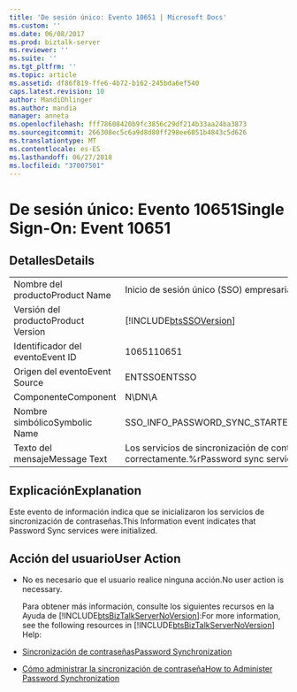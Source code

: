 ```yaml
---
title: 'De sesión único: Evento 10651 | Microsoft Docs'
ms.custom: ''
ms.date: 06/08/2017
ms.prod: biztalk-server
ms.reviewer: ''
ms.suite: ''
ms.tgt_pltfrm: ''
ms.topic: article
ms.assetid: df86f819-ffe6-4b72-b162-245bda6ef540
caps.latest.revision: 10
author: MandiOhlinger
ms.author: mandia
manager: anneta
ms.openlocfilehash: fff78608420b9fc3856c29df214b33aa24ba3873
ms.sourcegitcommit: 266308ec5c6a9d8d80ff298ee6051b4843c5d626
ms.translationtype: MT
ms.contentlocale: es-ES
ms.lasthandoff: 06/27/2018
ms.locfileid: "37007501"
---
```

# <a name="single-sign-on-event-10651"></a><span data-ttu-id="3b747-102">De sesión único: Evento 10651</span><span class="sxs-lookup"><span data-stu-id="3b747-102">Single Sign-On: Event 10651</span></span>
## <a name="details"></a><span data-ttu-id="3b747-103">Detalles</span><span class="sxs-lookup"><span data-stu-id="3b747-103">Details</span></span>  

|                 |                                                            |
|-----------------|------------------------------------------------------------|
|  <span data-ttu-id="3b747-104">Nombre del producto</span><span class="sxs-lookup"><span data-stu-id="3b747-104">Product Name</span></span>   |                 <span data-ttu-id="3b747-105">Inicio de sesión único (SSO) empresarial</span><span class="sxs-lookup"><span data-stu-id="3b747-105">Enterprise Single Sign-On</span></span>                  |
| <span data-ttu-id="3b747-106">Versión del producto</span><span class="sxs-lookup"><span data-stu-id="3b747-106">Product Version</span></span> | [!INCLUDE[btsSSOVersion](../includes/btsssoversion-md.md)] |
|    <span data-ttu-id="3b747-107">Identificador del evento</span><span class="sxs-lookup"><span data-stu-id="3b747-107">Event ID</span></span>     |                           <span data-ttu-id="3b747-108">10651</span><span class="sxs-lookup"><span data-stu-id="3b747-108">10651</span></span>                            |
|  <span data-ttu-id="3b747-109">Origen del evento</span><span class="sxs-lookup"><span data-stu-id="3b747-109">Event Source</span></span>   |                           <span data-ttu-id="3b747-110">ENTSSO</span><span class="sxs-lookup"><span data-stu-id="3b747-110">ENTSSO</span></span>                           |
|    <span data-ttu-id="3b747-111">Componente</span><span class="sxs-lookup"><span data-stu-id="3b747-111">Component</span></span>    |                            <span data-ttu-id="3b747-112">N\D</span><span class="sxs-lookup"><span data-stu-id="3b747-112">N\A</span></span>                             |
|  <span data-ttu-id="3b747-113">Nombre simbólico</span><span class="sxs-lookup"><span data-stu-id="3b747-113">Symbolic Name</span></span>  |               <span data-ttu-id="3b747-114">SSO_INFO_PASSWORD_SYNC_STARTED</span><span class="sxs-lookup"><span data-stu-id="3b747-114">SSO_INFO_PASSWORD_SYNC_STARTED</span></span>               |
|  <span data-ttu-id="3b747-115">Texto del mensaje</span><span class="sxs-lookup"><span data-stu-id="3b747-115">Message Text</span></span>   |       <span data-ttu-id="3b747-116">Los servicios de sincronización de contraseñas se inicializaron correctamente.%r</span><span class="sxs-lookup"><span data-stu-id="3b747-116">Password sync services were initialized OK.%r</span></span>        |

## <a name="explanation"></a><span data-ttu-id="3b747-117">Explicación</span><span class="sxs-lookup"><span data-stu-id="3b747-117">Explanation</span></span>  
 <span data-ttu-id="3b747-118">Este evento de información indica que se inicializaron los servicios de sincronización de contraseñas.</span><span class="sxs-lookup"><span data-stu-id="3b747-118">This Information event indicates that Password Sync services were initialized.</span></span>  

## <a name="user-action"></a><span data-ttu-id="3b747-119">Acción del usuario</span><span class="sxs-lookup"><span data-stu-id="3b747-119">User Action</span></span>  

- <span data-ttu-id="3b747-120">No es necesario que el usuario realice ninguna acción.</span><span class="sxs-lookup"><span data-stu-id="3b747-120">No user action is necessary.</span></span>  

  <span data-ttu-id="3b747-121">Para obtener más información, consulte los siguientes recursos en la Ayuda de [!INCLUDE[btsBizTalkServerNoVersion](../includes/btsbiztalkservernoversion-md.md)]:</span><span class="sxs-lookup"><span data-stu-id="3b747-121">For more information, see the following resources in [!INCLUDE[btsBizTalkServerNoVersion](../includes/btsbiztalkservernoversion-md.md)] Help:</span></span>  

- [<span data-ttu-id="3b747-122">Sincronización de contraseñas</span><span class="sxs-lookup"><span data-stu-id="3b747-122">Password Synchronization</span></span>](../core/password-synchronization2.md)  

- [<span data-ttu-id="3b747-123">Cómo administrar la sincronización de contraseña</span><span class="sxs-lookup"><span data-stu-id="3b747-123">How to Administer Password Synchronization</span></span>](../core/how-to-administer-password-synchronization.md)
